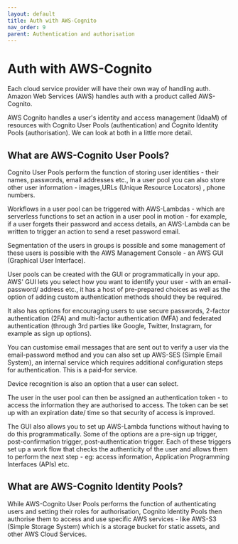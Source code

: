 ```yaml
---
layout: default
title: Auth with AWS-Cognito
nav_order: 9
parent: Authentication and authorisation
---
```



# Auth with AWS-Cognito

Each cloud service provider will have their own way of handling auth. Amazon Web Services (AWS) handles auth with a product called AWS-Cognito.

AWS Cognito handles a user's identity and access management (IdaaM) of resources with Cognito User Pools (authentication) and Cognito Identity Pools (authorisation). We can look at both in a little more detail.

## What are AWS-Cognito User Pools?

Cognito User Pools perform the function of storing user identities - their names, passwords, email addresses etc., In a user pool you can also store other user information - images,URLs (Unique Resource Locators) , phone numbers.

Workflows in a user pool can be triggered with AWS-Lambdas - which are serverless functions to set an action in a user pool in motion - for example, if a user forgets their password and access details, an AWS-Lambda can be written to trigger an action to send a reset password email.

Segmentation of the users in groups is possible and some management of these users is possible with the AWS Management Console - an AWS GUI (Graphical User Interface).

User pools can be created with the GUI or programmatically in your app. AWS' GUI lets you select how you want to identify your user - with an email-password/ address etc., it has a host of pre-prepared choices as well as the option of adding custom authentication methods should they be required.

It also has options for encouraging users to use secure passwords, 2-factor authentication (2FA) and multi-factor authentication (MFA) and federated authentication (through 3rd parties like Google, Twitter, Instagram, for example as sign up options).

You can customise email messages that are sent out to verify a user via the email-password method and you can also set up AWS-SES (Simple Email System), an internal service which requires additional configuration steps for authentication. This is a paid-for service.

Device recognition is also an option that a user can select.

The user in the user pool can then be assigned an authentication token - to access the information they are authorised to access. The token can be set up with an expiration date/ time so that security of access is improved.

The GUI also allows you to set up AWS-Lambda functions without having to do this programmatically. Some of the options are a pre-sign up trigger, post-confirmation trigger, post-authentication trigger. Each of these triggers set up a work flow that checks the authenticity of the user and allows them to perform the next step - eg: access information, Application Programming Interfaces (APIs) etc.

## What are AWS-Cognito Identity Pools?

While AWS-Cognito User Pools performs the function of authenticating users and setting their roles for authorisation, Cognito Identity Pools then authorise them to access and use specific AWS services - like AWS-S3 (Simple Storage System) which is a storage bucket for static assets, and other AWS Cloud Services.